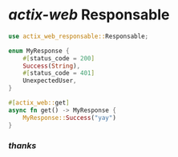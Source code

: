 # *actix-web* Responsable

```rust
use actix_web_responsable::Responsable;

enum MyResponse {
	#[status_code = 200]
	Success(String),
	#[status_code = 401]
	UnexpectedUser,
}

#[actix_web::get]
async fn get() -> MyResponse {
	MyResponse::Success("yay")
}

```

### *thanks*
